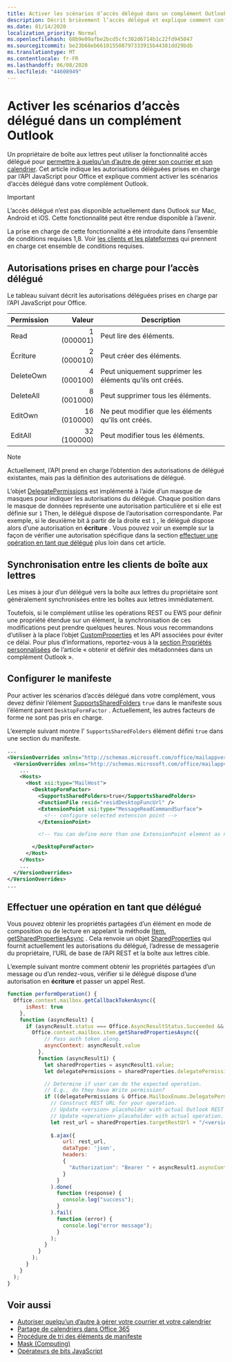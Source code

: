 ```yaml
---
title: Activer les scénarios d’accès délégué dans un complément Outlook
description: Décrit brièvement l’accès délégué et explique comment configurer la prise en charge des compléments.
ms.date: 01/14/2020
localization_priority: Normal
ms.openlocfilehash: 68b9e09afbe2bcd5cfc302d6714b1c22fd945047
ms.sourcegitcommit: be23b68eb661015508797333915b44381dd29bdb
ms.translationtype: MT
ms.contentlocale: fr-FR
ms.lasthandoff: 06/08/2020
ms.locfileid: "44608949"
---
```

# <a name="enable-delegate-access-scenarios-in-an-outlook-add-in"></a>Activer les scénarios d’accès délégué dans un complément Outlook

Un propriétaire de boîte aux lettres peut utiliser la fonctionnalité accès délégué pour [permettre à quelqu’un d’autre de gérer son courrier et son calendrier](https://support.office.com/article/allow-someone-else-to-manage-your-mail-and-calendar-41c40c04-3bd1-4d22-963a-28eafec25926). Cet article indique les autorisations déléguées prises en charge par l’API JavaScript pour Office et explique comment activer les scénarios d’accès délégué dans votre complément Outlook.

> [!IMPORTANT]
> L’accès délégué n’est pas disponible actuellement dans Outlook sur Mac, Android et iOS. Cette fonctionnalité peut être rendue disponible à l’avenir.
>
> La prise en charge de cette fonctionnalité a été introduite dans l’ensemble de conditions requises 1,8. Voir [les clients et les plateformes](../reference/requirement-sets/outlook-api-requirement-sets.md#requirement-sets-supported-by-exchange-servers-and-outlook-clients) qui prennent en charge cet ensemble de conditions requises.

## <a name="supported-permissions-for-delegate-access"></a>Autorisations prises en charge pour l’accès délégué

Le tableau suivant décrit les autorisations déléguées prises en charge par l’API JavaScript pour Office.

|Permission|Valeur|Description|
|---|---:|---|
|Read|1 (000001)|Peut lire des éléments.|
|Écriture|2 (000010)|Peut créer des éléments.|
|DeleteOwn|4 (000100)|Peut uniquement supprimer les éléments qu’ils ont créés.|
|DeleteAll|8 (001000)|Peut supprimer tous les éléments.|
|EditOwn|16 (010000)|Ne peut modifier que les éléments qu’ils ont créés.|
|EditAll|32 (100000)|Peut modifier tous les éléments.|

> [!NOTE]
> Actuellement, l’API prend en charge l’obtention des autorisations de délégué existantes, mais pas la définition des autorisations de délégué.

L’objet [DelegatePermissions](/javascript/api/outlook/office.mailboxenums.delegatepermissions) est implémenté à l’aide d’un masque de masques pour indiquer les autorisations du délégué. Chaque position dans le masque de données représente une autorisation particulière et si elle est définie sur `1` Then, le délégué dispose de l’autorisation correspondante. Par exemple, si le deuxième bit à partir de la droite est `1` , le délégué dispose alors d’une autorisation en **écriture** . Vous pouvez voir un exemple sur la façon de vérifier une autorisation spécifique dans la section [effectuer une opération en tant que délégué](#perform-an-operation-as-delegate) plus loin dans cet article.

## <a name="sync-across-mailbox-clients"></a>Synchronisation entre les clients de boîte aux lettres

Les mises à jour d’un délégué vers la boîte aux lettres du propriétaire sont généralement synchronisées entre les boîtes aux lettres immédiatement.

Toutefois, si le complément utilise les opérations REST ou EWS pour définir une propriété étendue sur un élément, la synchronisation de ces modifications peut prendre quelques heures. Nous vous recommandons d’utiliser à la place l’objet [CustomProperties](/javascript/api/outlook/office.customproperties) et les API associées pour éviter ce délai. Pour plus d’informations, reportez-vous à la [section Propriétés personnalisées](metadata-for-an-outlook-add-in.md#custom-data-per-item-in-a-mailbox-custom-properties) de l’article « obtenir et définir des métadonnées dans un complément Outlook ».

## <a name="configure-the-manifest"></a>Configurer le manifeste

Pour activer les scénarios d’accès délégué dans votre complément, vous devez définir l’élément [SupportsSharedFolders](../reference/manifest/supportssharedfolders.md) `true` dans le manifeste sous l’élément parent `DesktopFormFactor` . Actuellement, les autres facteurs de forme ne sont pas pris en charge.

L’exemple suivant montre l' `SupportsSharedFolders` élément défini `true` dans une section du manifeste.

```XML
...
<VersionOverrides xmlns="http://schemas.microsoft.com/office/mailappversionoverrides" xsi:type="VersionOverridesV1_0">
  <VersionOverrides xmlns="http://schemas.microsoft.com/office/mailappversionoverrides/1.1" xsi:type="VersionOverridesV1_1">
    ...
    <Hosts>
      <Host xsi:type="MailHost">
        <DesktopFormFactor>
          <SupportsSharedFolders>true</SupportsSharedFolders>
          <FunctionFile resid="residDesktopFuncUrl" />
          <ExtensionPoint xsi:type="MessageReadCommandSurface">
            <!-- configure selected extension point -->
          </ExtensionPoint>

          <!-- You can define more than one ExtensionPoint element as needed -->

        </DesktopFormFactor>
      </Host>
    </Hosts>
    ...
  </VersionOverrides>
</VersionOverrides>
...
```

## <a name="perform-an-operation-as-delegate"></a>Effectuer une opération en tant que délégué

Vous pouvez obtenir les propriétés partagées d’un élément en mode de composition ou de lecture en appelant la méthode [Item. getSharedPropertiesAsync](../reference/objectmodel/preview-requirement-set/office.context.mailbox.item.md#methods) . Cela renvoie un objet [SharedProperties](/javascript/api/outlook/office.sharedproperties) qui fournit actuellement les autorisations du délégué, l’adresse de messagerie du propriétaire, l’URL de base de l’API REST et la boîte aux lettres cible.

L’exemple suivant montre comment obtenir les propriétés partagées d’un message ou d’un rendez-vous, vérifier si le délégué dispose d’une autorisation en **écriture** et passer un appel Rest.

```js
function performOperation() {
  Office.context.mailbox.getCallbackTokenAsync({
      isRest: true
    },
    function (asyncResult) {
      if (asyncResult.status === Office.AsyncResultStatus.Succeeded && asyncResult.value !== "") {
        Office.context.mailbox.item.getSharedPropertiesAsync({
            // Pass auth token along.
            asyncContext: asyncResult.value
          },
          function (asyncResult1) {
            let sharedProperties = asyncResult1.value;
            let delegatePermissions = sharedProperties.delegatePermissions;

            // Determine if user can do the expected operation.
            // E.g., do they have Write permission?
            if ((delegatePermissions & Office.MailboxEnums.DelegatePermissions.Write) != 0) {
              // Construct REST URL for your operation.
              // Update <version> placeholder with actual Outlook REST API version e.g. "v2.0".
              // Update <operation> placeholder with actual operation.
              let rest_url = sharedProperties.targetRestUrl + "/<version>/users/" + sharedProperties.targetMailbox + "/<operation>";
  
              $.ajax({
                  url: rest_url,
                  dataType: 'json',
                  headers:
                  {
                    "Authorization": "Bearer " + asyncResult1.asyncContext
                  }
                }
              ).done(
                function (response) {
                  console.log("success");
                }
              ).fail(
                function (error) {
                  console.log("error message");
                }
              );
            }
          }
        );
      }
    }
  );
}
```

## <a name="see-also"></a>Voir aussi

- [Autoriser quelqu’un d’autre à gérer votre courrier et votre calendrier](https://support.office.com/article/allow-someone-else-to-manage-your-mail-and-calendar-41c40c04-3bd1-4d22-963a-28eafec25926)
- [Partage de calendriers dans Office 365](https://support.office.com/article/calendar-sharing-in-office-365-b576ecc3-0945-4d75-85f1-5efafb8a37b4)
- [Procédure de tri des éléments de manifeste](../develop/manifest-element-ordering.md)
- [Mask (Computing)](https://en.wikipedia.org/wiki/Mask_(computing))
- [Opérateurs de bits JavaScript](https://www.w3schools.com/js/js_bitwise.asp)